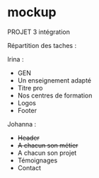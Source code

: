 # mockup
PROJET 3 intégration



Répartition des taches :

Irina :
- GEN
- Un enseignement adapté
- Titre pro
- Nos centres de formation
- Logos 
- Footer


Johanna :
- ~~Header~~
- ~~A chacun son métier~~
- A chacun son projet
- Témoignages
- Contact
